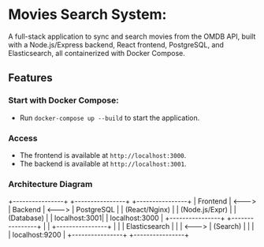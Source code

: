 Movies Search System:
=====================
A full-stack application to sync and search movies from the OMDB API,
built with a Node.js/Express backend, React frontend, PostgreSQL, and Elasticsearch,
all containerized with Docker Compose.

## Features

### Start with Docker Compose:
- Run `docker-compose up --build` to start the application.

### Access
- The frontend is available at `http://localhost:3000`.
- The backend is available at `http://localhost:3001`.

### Architecture Diagram

+----------------+       +----------------+       +----------------+
|    Frontend    | <---> |    Backend     | <---> |   PostgreSQL   |
| (React/Nginx)  |       | (Node.js/Expr) |       |   (Database)   |
|  localhost:3001|       | localhost:3000 |       +----------------+
+----------------+       |                |       +----------------+
                         |                |       |  Elasticsearch |
                         |                | <---> |   (Search)     |
                         |                |       | localhost:9200 |
                         +----------------+       +----------------+